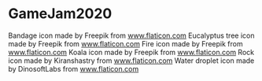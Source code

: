 # GameJam2020
Bandage icon made by Freepik from www.flaticon.com
Eucalyptus tree icon made by Freepik from www.flaticon.com
Fire icon made by Freepik from www.flaticon.com
Koala icon made by Freepik from www.flaticon.com
Rock icon made by Kiranshastry from www.flaticon.com
Water droplet icon made by DinosoftLabs from www.flaticon.com 
